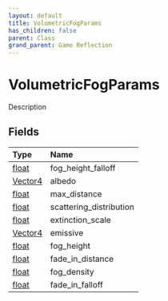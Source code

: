 ```yaml
---
layout: default
title: VolumetricFogParams
has_children: false
parent: Class
grand_parent: Game Reflection
---
```

# VolumetricFogParams
Description 

## Fields
| Type | Name |
|:-------------|:--------------|
| [float](/game-reflection/components/float.md) | fog_height_falloff |
| [Vector4](/game-reflection/classes/vector4.md) | albedo |
| [float](/game-reflection/components/float.md) | max_distance |
| [float](/game-reflection/components/float.md) | scattering_distribution |
| [float](/game-reflection/components/float.md) | extinction_scale |
| [Vector4](/game-reflection/classes/vector4.md) | emissive |
| [float](/game-reflection/components/float.md) | fog_height |
| [float](/game-reflection/components/float.md) | fade_in_distance |
| [float](/game-reflection/components/float.md) | fog_density |
| [float](/game-reflection/components/float.md) | fade_in_falloff |
